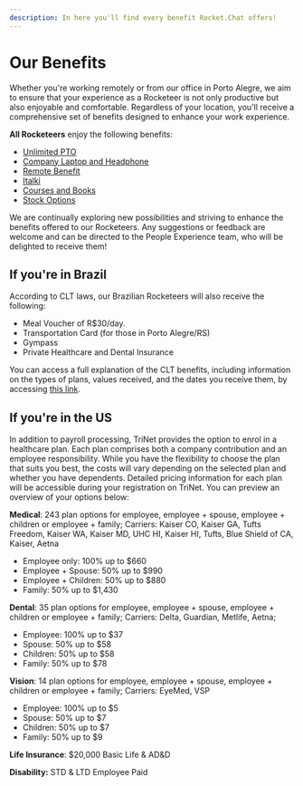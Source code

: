 ```yaml
---
description: In here you'll find every benefit Rocket.Chat offers!
---
```


# Our Benefits

Whether you're working remotely or from our office in Porto Alegre, we aim to ensure that your experience as a Rocketeer is not only productive but also enjoyable and comfortable. Regardless of your location, you'll receive a comprehensive set of benefits designed to enhance your work experience.&#x20;

**All Rocketeers** enjoy the following benefits:

* [Unlimited PTO](https://handbook.rocket.chat/departments-operations/people/daily-life/pto-guide)
* [Company Laptop and Headphone](https://handbook.rocket.chat/company/people/joining/onboarding/laptop-ordering)
* [Remote Benefit](https://handbook.rocket.chat/departments-operations/people/onboarding/benefits/remote-benefit)
* [Italki](https://handbook.rocket.chat/company/people/developing-yourself/learning)
* [Courses and Books](https://handbook.rocket.chat/company/people/developing-yourself/learning)
* [Stock Options](https://handbook.rocket.chat/departments-operations/people/onboarding/benefits/stock-options)

We are continually exploring new possibilities and striving to enhance the benefits offered to our Rocketeers. Any suggestions or feedback are welcome and can be directed to the People Experience team, who will be delighted to receive them!

## If you're in Brazil

According to CLT laws, our Brazilian Rocketeers will also receive the following:

* Meal Voucher of R$30/​day.
* Transportation Card (for those in Porto Alegre/RS)
* Gympass
* Private Healthcare and Dental Insurance

You can access a full explanation of the CLT benefits, including information on the types of plans, values received, and the dates you receive them, by accessing [this link](https://docs.google.com/presentation/d/1fCHbGZIqpQtWrlWdNEdERrgM1494gMVj/edit#slide=id.p1).

## If you're in the US

In addition to payroll processing, TriNet provides the option to enrol in a healthcare plan. Each plan comprises both a company contribution and an employee responsibility. While you have the flexibility to choose the plan that suits you best, the costs will vary depending on the selected plan and whether you have dependents. Detailed pricing information for each plan will be accessible during your registration on TriNet. You can preview an overview of your options below:

**Medical**: 243 plan options for employee, employee + spouse, employee + children or employee + family; Carriers: Kaiser CO, Kaiser GA, Tufts Freedom, Kaiser WA, Kaiser MD, UHC HI, Kaiser HI, Tufts, Blue Shield of CA, Kaiser, Aetna

* Employee only: 100% up to $660
* Employee + Spouse: 50% up to $990
* Employee + Children: 50% up to $880
* Family: 50% up to $1,430

**Dental**: 35 plan options for employee, employee + spouse, employee + children or employee + family; Carriers: Delta, Guardian, Metlife, Aetna;

* Employee: 100% up to $37
* Spouse: 50% up to $58
* Children: 50% up to $58
* Family: 50% up to $78

**Vision**: 14 plan options for employee, employee + spouse, employee + children or employee + family; Carriers: EyeMed, VSP

* Employee: 100% up to $5
* Spouse: 50% up to $7
* Children: 50% up to $7
* Family: 50% up to $9

**Life Insurance**: $20,000 Basic Life & AD\&D

**Disability:** STD & LTD Employee Paid
